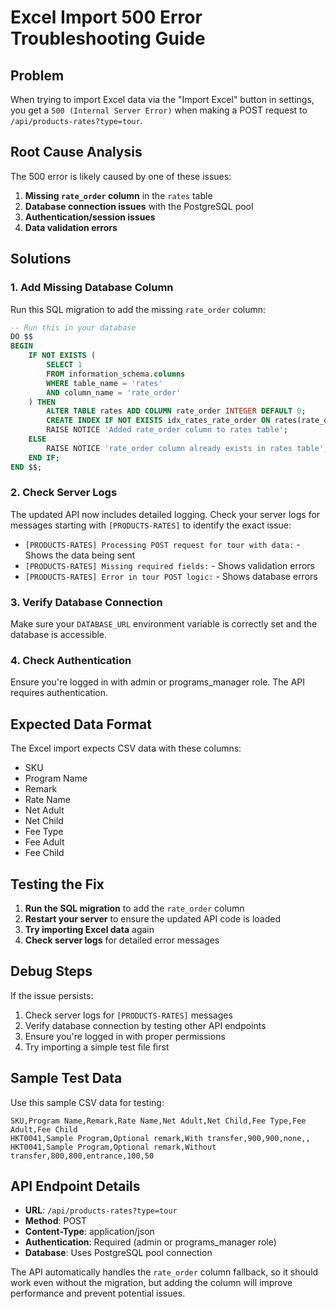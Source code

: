# Excel Import 500 Error Troubleshooting Guide

## Problem
When trying to import Excel data via the "Import Excel" button in settings, you get a `500 (Internal Server Error)` when making a POST request to `/api/products-rates?type=tour`.

## Root Cause Analysis

The 500 error is likely caused by one of these issues:

1. **Missing `rate_order` column** in the `rates` table
2. **Database connection issues** with the PostgreSQL pool
3. **Authentication/session issues**
4. **Data validation errors**

## Solutions

### 1. Add Missing Database Column

Run this SQL migration to add the missing `rate_order` column:

```sql
-- Run this in your database
DO $$ 
BEGIN
    IF NOT EXISTS (
        SELECT 1 
        FROM information_schema.columns 
        WHERE table_name = 'rates' 
        AND column_name = 'rate_order'
    ) THEN
        ALTER TABLE rates ADD COLUMN rate_order INTEGER DEFAULT 0;
        CREATE INDEX IF NOT EXISTS idx_rates_rate_order ON rates(rate_order);
        RAISE NOTICE 'Added rate_order column to rates table';
    ELSE
        RAISE NOTICE 'rate_order column already exists in rates table';
    END IF;
END $$;
```

### 2. Check Server Logs

The updated API now includes detailed logging. Check your server logs for messages starting with `[PRODUCTS-RATES]` to identify the exact issue:

- `[PRODUCTS-RATES] Processing POST request for tour with data:` - Shows the data being sent
- `[PRODUCTS-RATES] Missing required fields:` - Shows validation errors
- `[PRODUCTS-RATES] Error in tour POST logic:` - Shows database errors

### 3. Verify Database Connection

Make sure your `DATABASE_URL` environment variable is correctly set and the database is accessible.

### 4. Check Authentication

Ensure you're logged in with admin or programs_manager role. The API requires authentication.

## Expected Data Format

The Excel import expects CSV data with these columns:
- SKU
- Program Name  
- Remark
- Rate Name
- Net Adult
- Net Child
- Fee Type
- Fee Adult
- Fee Child

## Testing the Fix

1. **Run the SQL migration** to add the `rate_order` column
2. **Restart your server** to ensure the updated API code is loaded
3. **Try importing Excel data** again
4. **Check server logs** for detailed error messages

## Debug Steps

If the issue persists:

1. Check server logs for `[PRODUCTS-RATES]` messages
2. Verify database connection by testing other API endpoints
3. Ensure you're logged in with proper permissions
4. Try importing a simple test file first

## Sample Test Data

Use this sample CSV data for testing:

```csv
SKU,Program Name,Remark,Rate Name,Net Adult,Net Child,Fee Type,Fee Adult,Fee Child
HKT0041,Sample Program,Optional remark,With transfer,900,900,none,,
HKT0041,Sample Program,Optional remark,Without transfer,800,800,entrance,100,50
```

## API Endpoint Details

- **URL**: `/api/products-rates?type=tour`
- **Method**: POST
- **Content-Type**: application/json
- **Authentication**: Required (admin or programs_manager role)
- **Database**: Uses PostgreSQL pool connection

The API automatically handles the `rate_order` column fallback, so it should work even without the migration, but adding the column will improve performance and prevent potential issues. 